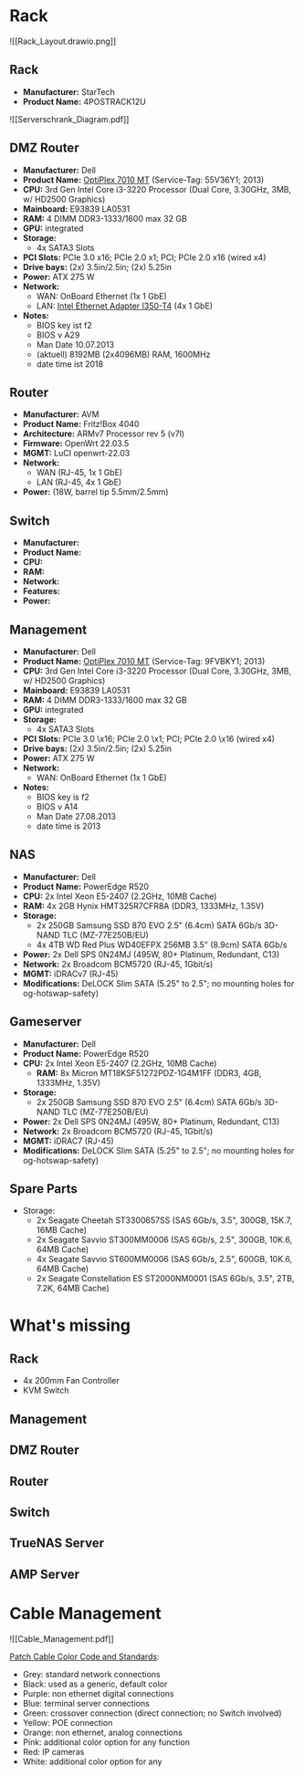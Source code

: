 # Rack
![[Rack_Layout.drawio.png]]

## Rack
- **Manufacturer:** StarTech
- **Product Name:** 4POSTRACK12U

![[Serverschrank_Diagram.pdf]]

## DMZ Router
- **Manufacturer:** Dell
- **Product Name:** [OptiPlex 7010 MT](https://www.hardware-corner.net/desktop-models/Dell-OptiPlex-7010-MT/) (Service-Tag: 55V36Y1; 2013)
- **CPU:** 3rd Gen Intel Core i3-3220 Processor (Dual Core, 3.30GHz, 3MB, w/ HD2500 Graphics)
- **Mainboard:** E93839 LA0531
- **RAM:** 4 DIMM DDR3-1333/1600 max 32 GB
- **GPU:** integrated
- **Storage:**
	- 4x SATA3 Slots
- **PCI Slots:** PCIe 3.0 x16; PCIe 2.0 x1; PCI; PCIe 2.0 x16 (wired x4)
- **Drive bays:** (2x) 3.5in/2.5in; (2x) 5.25in
- **Power:** ATX 275 W
- **Network:** 
	- WAN: OnBoard Ethernet (1x 1 GbE)
	- LAN: [Intel Ethernet Adapter I350-T4](https://ark.intel.com/content/www/us/en/ark/products/184824/intel-ethernet-network-adapter-i350-t4-for-ocp-3-0.html) (4x 1 GbE)
- **Notes:**
	- BIOS key ist f2
	- BIOS v A29
	- Man Date 10.07.2013
	- (aktuell) 8192MB (2x4096MB) RAM, 1600MHz
	- date time ist 2018

## Router
- **Manufacturer:** AVM
- **Product Name:** Fritz!Box 4040
- **Architecture:** ARMv7 Processor rev 5 (v7l)
- **Firmware:** OpenWrt 22.03.5
- **MGMT:** LuCI openwrt-22.03
- **Network:**
	- WAN (RJ-45, 1x 1 GbE)
	- LAN (RJ-45, 4x 1 GbE)
- **Power:** (18W, barrel tip 5.5mm/2.5mm)

## Switch
- **Manufacturer:**
- **Product Name:**
- **CPU:**
- **RAM:**
- **Network:**
- **Features:**
- **Power:** 

## Management
- **Manufacturer:** Dell
- **Product Name:** [OptiPlex 7010 MT](https://www.hardware-corner.net/desktop-models/Dell-OptiPlex-7010-MT/) (Service-Tag: 9FVBKY1; 2013)
- **CPU:** 3rd Gen Intel Core i3-3220 Processor (Dual Core, 3.30GHz, 3MB, w/ HD2500 Graphics)
- **Mainboard:** E93839 LA0531
- **RAM:** 4 DIMM DDR3-1333/1600 max 32 GB
- **GPU:** integrated
- **Storage:**
	- 4x SATA3 Slots
- **PCI Slots:** PCIe 3.0 \x16; PCIe 2.0 \x1; PCI; PCIe 2.0 \x16 (wired x4)
- **Drive bays:** (2x) 3.5in/2.5in; (2x) 5.25in
- **Power:** ATX 275 W
- **Network:** 
	- WAN: OnBoard Ethernet (1x 1 GbE)
- **Notes:**
	- BIOS key is f2
	- BIOS v A14
	- Man Date 27.08.2013
	- date time is 2013

## NAS
- **Manufacturer:** Dell
- **Product Name:** PowerEdge R520
- **CPU:** 2x Intel Xeon E5-2407 (2.2GHz, 10MB Cache)
- **RAM:** 4x 2GB Hynix HMT325R7CFR8A (DDR3, 1333MHz, 1.35V)
- **Storage:**
	- 2x 250GB Samsung SSD 870 EVO 2.5" (6.4cm) SATA 6Gb/s 3D-NAND TLC (MZ-77E250B/EU)
	- 4x 4TB WD Red Plus WD40EFPX 256MB 3.5" (8.9cm) SATA 6Gb/s
- **Power:** 2x Dell SPS 0N24MJ (495W, 80+ Platinum, Redundant, C13)
- **Network:** 2x Broadcom BCM5720 (RJ-45, 1Gbit/s)
- **MGMT:** iDRACv7 (RJ-45)
- **Modifications:** DeLOCK Slim SATA (5.25" to 2.5"; no mounting holes for og-hotswap-safety)

## Gameserver
- **Manufacturer:** Dell
- **Product Name:** PowerEdge R520
- **CPU:** 2x Intel Xeon E5-2407 (2.2GHz, 10MB Cache)
	- **RAM:** 8x Micron MT18KSF51272PDZ-1G4M1FF (DDR3, 4GB, 1333MHz, 1.35V)
- **Storage:**
	- 2x 250GB Samsung SSD 870 EVO 2.5" (6.4cm) SATA 6Gb/s 3D-NAND TLC (MZ-77E250B/EU)
- **Power:** 2x Dell SPS 0N24MJ (495W, 80+ Platinum, Redundant, C13)
- **Network:** 2x Broadcom BCM5720 (RJ-45, 1Gbit/s)
- **MGMT:** iDRAC7 (RJ-45)
- **Modifications:** DeLOCK Slim SATA (5.25" to 2.5"; no mounting holes for og-hotswap-safety)

## Spare Parts
- Storage:
	- 2x Seagate Cheetah ST3300657SS (SAS 6Gb/s, 3.5", 300GB, 15K.7, 16MB Cache)
	- 2x Seagate Savvio ST300MM0006 (SAS 6Gb/s, 2.5", 300GB, 10K.6, 64MB Cache)
	- 4x Seagate Savvio ST600MM0006 (SAS 6Gb/s, 2.5", 600GB, 10K.6, 64MB Cache)
	- 2x Seagate Constellation ES ST2000NM0001 (SAS 6Gb/s, 3.5", 2TB, 7.2K, 64MB Cache)

# What's missing
## Rack
- 4x 200mm Fan Controller 
- KVM Switch
## Management

## DMZ Router

## Router

## Switch

## TrueNAS Server

## AMP Server

# Cable Management

![[Cable_Management.pdf]]

[Patch Cable Color Code and Standards](https://www.cablewholesale.com/blog/index.php/2022/01/26/different-cable-colors-and-their-uses-the-complete-guide/):

- Grey: standard network connections
- Black: used as a generic, default color
- Purple: non ethernet digital connections
- Blue: terminal server connections
- Green: crossover connection (direct connection; no Switch involved)
- Yellow: POE connection
- Orange: non ethernet, analog connections
- Pink: additional color option for any function
- Red: IP cameras
- White: additional color option for any